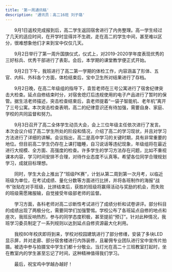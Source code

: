 ```yaml
---
title: '第一周通讯稿'
description: '通讯员：高二16班 刘子璐'
---
```


　　9月1日返校完成报到后，高二学生返回宿舍进行了内务整理。高一学生经过了几天的适应时间，在开学时显得并不生疏，走在高二的学生中间，甚至难以区分，很难想象他们才来到宝中仅仅几天。

　　9月2日举行了第一周升国旗仪式，仪式上，对2019-2020学年度表现优秀的三好标兵、优秀干部进行了表彰。会后，本学期的课堂教学便正式开始。

　　9月2日下午，我班进行了高二第一学期的体检工作，内容涵盖了形体、五官、内科、外科各个方面，体检结束后，宝中卫生所对结果进行了存档。

　　9月2日晚，在高二年级组的指导下，袁哲老师在三号公寓进行了宿舍纪律突击大检查。延点自修结束时分，对宿舍熄灯后违规使用的电子产品进行了暂时的保管。据生活老师描述，突击检查结束后，袁老师提着“一袋子智能机、老年机”离开了三号公寓。本次突击检查表明，高二的纪律意识还有待加强，需要自身、家庭、学校的共同监督和努力。

　　9月3日召开了高二全体学生动员大会，会上三位年级主任依次进行了发言。本次会议介绍了高二学生所处的阶段和情况，介绍了高二的学习现状，并且对学习方法进行了详细的讲解。会议指出，高二是高中学习的关键时期，具有非常重要的地位。但目前高二学生仍存在上课打瞌睡，自习说话等违纪现象，年级组将在最近进行大规模、全方面、高强度的检查。许多学生的学习方法存在问题，比如不重视课本内容，学习时间安排不合理，对待作业态度不认真等。希望各位同学合理规划学习，成就目标理想。

　　同时，学生大会上推出了“班级PK赛”，计划从第二周到第一次月考，以临近班级为单位，在考试成绩、量化分数等方面进行比拼，并将各班制作的海报“战书”张贴在对手班级，比拼结束后，获胜的班级将赢得活动与奖励的机会，而失败的班级需愿赌服输，自觉接受年级部老师的监督。

　　学习方面，各科老师对高二诊断性考试进行了成绩分析和试卷讲评。部分科目的成绩出现了两极分化，需要同学们加强警惕。学校公布了各班延点自修的地点和座次，我班反响热烈，参与的同学态度积极，甚至提前“预订”。针对此种情况，我班学习委员制定了一系列规则以达到延点自修资源最大化利用。

　　我校80年校庆即将到来，学校对校园建筑进行了部分修缮，安装了多块LED显示屏，并对走廊、部分宿舍楼进行内饰装修，且雇佣专业团队进行宝中宣传片拍摄。被选中参与拍摄宝中学生们都十分敬业。当灯光在高二十三班教室打起时，坐在教室内的学生甚至忘记了时间，这种精神值得我们学习。

　　最后，祝宝鸡中学越办越好！
